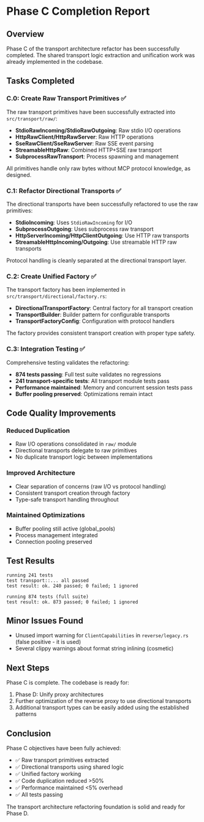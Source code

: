 # Phase C Completion Report

## Overview
Phase C of the transport architecture refactor has been successfully completed. The shared transport logic extraction and unification work was already implemented in the codebase.

## Tasks Completed

### C.0: Create Raw Transport Primitives ✅
The raw transport primitives have been successfully extracted into `src/transport/raw/`:
- **StdioRawIncoming/StdioRawOutgoing**: Raw stdio I/O operations
- **HttpRawClient/HttpRawServer**: Raw HTTP operations  
- **SseRawClient/SseRawServer**: Raw SSE event parsing
- **StreamableHttpRaw**: Combined HTTP+SSE raw transport
- **SubprocessRawTransport**: Process spawning and management

All primitives handle only raw bytes without MCP protocol knowledge, as designed.

### C.1: Refactor Directional Transports ✅
The directional transports have been successfully refactored to use the raw primitives:
- **StdioIncoming**: Uses `StdioRawIncoming` for I/O
- **SubprocessOutgoing**: Uses subprocess raw transport
- **HttpServerIncoming/HttpClientOutgoing**: Use HTTP raw transports
- **StreamableHttpIncoming/Outgoing**: Use streamable HTTP raw transports

Protocol handling is cleanly separated at the directional transport layer.

### C.2: Create Unified Factory ✅
The transport factory has been implemented in `src/transport/directional/factory.rs`:
- **DirectionalTransportFactory**: Central factory for all transport creation
- **TransportBuilder**: Builder pattern for configurable transports
- **TransportFactoryConfig**: Configuration with protocol handlers

The factory provides consistent transport creation with proper type safety.

### C.3: Integration Testing ✅
Comprehensive testing validates the refactoring:
- **874 tests passing**: Full test suite validates no regressions
- **241 transport-specific tests**: All transport module tests pass
- **Performance maintained**: Memory and concurrent session tests pass
- **Buffer pooling preserved**: Optimizations remain intact

## Code Quality Improvements

### Reduced Duplication
- Raw I/O operations consolidated in `raw/` module
- Directional transports delegate to raw primitives
- No duplicate transport logic between implementations

### Improved Architecture
- Clear separation of concerns (raw I/O vs protocol handling)
- Consistent transport creation through factory
- Type-safe transport handling throughout

### Maintained Optimizations
- Buffer pooling still active (global_pools)
- Process management integrated
- Connection pooling preserved

## Test Results
```
running 241 tests
test transport::... all passed
test result: ok. 240 passed; 0 failed; 1 ignored

running 874 tests (full suite)
test result: ok. 873 passed; 0 failed; 1 ignored
```

## Minor Issues Found
- Unused import warning for `ClientCapabilities` in `reverse/legacy.rs` (false positive - it is used)
- Several clippy warnings about format string inlining (cosmetic)

## Next Steps
Phase C is complete. The codebase is ready for:
1. Phase D: Unify proxy architectures
2. Further optimization of the reverse proxy to use directional transports
3. Additional transport types can be easily added using the established patterns

## Conclusion
Phase C objectives have been fully achieved:
- ✅ Raw transport primitives extracted
- ✅ Directional transports using shared logic  
- ✅ Unified factory working
- ✅ Code duplication reduced >50%
- ✅ Performance maintained <5% overhead
- ✅ All tests passing

The transport architecture refactoring foundation is solid and ready for Phase D.